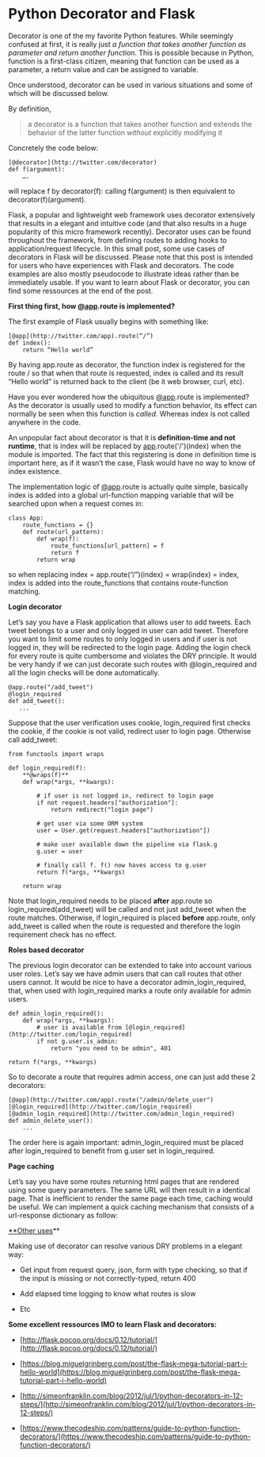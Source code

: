 
# Python Decorator and Flask



Decorator is one of the my favorite Python features. While seemingly confused at first, it is really just *a function that takes another function as parameter and return another function*. This is possible because in Python, function is a first-class citizen, meaning that function can be used as a parameter, a return value and can be assigned to variable.

Once understood, decorator can be used in various situations and some of which will be discussed below.

By definition,
> a decorator is a function that takes another function and extends the behavior of the latter function *without* explicitly modifying it

Concretely the code below:

    [@decorator](http://twitter.com/decorator)
    def f(argument):
        ….

will replace f by decorator(f): calling f(argument) is then equivalent to decorator(f)(argument).

Flask, a popular and lightweight web framework uses decorator extensively that results in a elegant and intuitive code (and that also results in a huge popularity of this micro framework recently). Decorator uses can be found throughout the framework, from defining routes to adding hooks to application/request lifecycle. In this small post, some use cases of decorators in Flask will be discussed. Please note that this post is intended for users who have experiences with Flask and decorators. The code examples are also mostly pseudocode to illustrate ideas rather than be immediately usable. If you want to learn about Flask or decorator, you can find some ressources at the end of the post.

**First thing first, how [@app](http://twitter.com/app).route is implemented?**

The first example of Flask usually begins with something like:

    [@app](http://twitter.com/app).route(“/”)
    def index():
        return “Hello world”
    

By having app.route as decorator, the function index is registered for the route / so that when that route is requested, index is called and its result “Hello world” is returned back to the client (be it web browser, curl, etc).

Have you ever wondered how the ubiquitous [@app](http://twitter.com/app).route is implemented? As the decorator is usually used to modify a function behavior, its effect can normally be seen when this function is *called*. Whereas index is not called anywhere in the code.

An unpopular fact about decorator is that it is **definition-time and not runtime**, that is index will be replaced by [app](http://twitter.com/app).route('/')(index) when the module is imported. The fact that this registering is done in definition time is important here, as if it wasn’t the case, Flask would have no way to know of index existence.

The implementation logic of [@app](http://twitter.com/app).route is actually quite simple, basically index is added into a global url-function mapping variable that will be searched upon when a request comes in:

    class App:
        route_functions = {}
        def route(url_pattern):
            def wrap(f):
                route_functions[url_pattern] = f
                return f
            return wrap

so when replacing index = app.route(“/”)(index) = wrap(index) = index, index is added into the route_functions that contains route-function matching.

**Login decorator**

Let’s say you have a Flask application that allows user to add tweets. Each tweet belongs to a user and only logged in user can add tweet. Therefore you want to limit some routes to only logged in users and if user is not logged in, they will be redirected to the login page. Adding the login check for every route is quite cumbersome and violates the DRY principle. It would be very handy if we can just decorate such routes with @login_required and all the login checks will be done automatically.

    @app.route("/add_tweet")
    @login_required
    def add_tweet():
       ...

Suppose that the user verification uses cookie, login_required first checks the cookie, if the cookie is not valid, redirect user to login page. Otherwise call add_tweet:

    from functools import wraps

    def login_required(f):
        **@wraps(f)**
        def wrap(*args, **kwargs):

            # if user is not logged in, redirect to login page      
            if not request.headers["authorization"]:
                return redirect("login page")

            # get user via some ORM system
            user = User.get(request.headers["authorization"])

            # make user available down the pipeline via flask.g
            g.user = user

            # finally call f. f() now haves access to g.user
            return f(*args, **kwargs)
       
        return wrap

Note that login_required needs to be placed **after** app.route so login_required(add_tweet) will be called and not just add_tweet when the route matches. Otherwise, if login_required is placed **before** app.route, only add_tweet is called when the route is requested and therefore the login requirement check has no effect.

**Roles based decorator**

The previous login decorator can be extended to take into account various user roles. Let’s say we have admin users that can call routes that other users cannot. It would be nice to have a decorator admin_login_required, that, when used with login_required marks a route only available for admin users.

    def admin_login_required():
        def wrap(*args, **kwargs):
            # user is available from [@login_required](http://twitter.com/login_required)
            if not g.user.is_admin:
                return "you need to be admin", 401

    return f(*args, **kwargs)

So to decorate a route that requires admin access, one can just add these 2 decorators:

    [@app](http://twitter.com/app).route("/admin/delete_user")
    [@login_required](http://twitter.com/login_required)
    [@admin_login_required](http://twitter.com/admin_login_required)
    def admin_delete_user():
        ...

The order here is again important: admin_login_required must be placed after login_required to benefit from g.user set in login_required.

**Page caching**

Let’s say you have some routes returning html pages that are rendered using some query parameters. The same URL will then result in a identical page. That is inefficient to render the same page each time, caching would be useful. We can implement a quick caching mechanism that consists of a url-response dictionary as follow:

[**Other uses](http://twitter.com/admin_login_required)**

Making use of decorator can resolve various DRY problems in a elegant way:

* Get input from request query, json, form with type checking, so that if the input is missing or not correctly-typed, return 400

* Add elapsed time logging to know what routes is slow

* Etc

**Some excellent ressources IMO to learn Flask and decorators:**

* [http://flask.pocoo.org/docs/0.12/tutorial/](http://flask.pocoo.org/docs/0.12/tutorial/)

* [https://blog.miguelgrinberg.com/post/the-flask-mega-tutorial-part-i-hello-world](https://blog.miguelgrinberg.com/post/the-flask-mega-tutorial-part-i-hello-world)

* [http://simeonfranklin.com/blog/2012/jul/1/python-decorators-in-12-steps/](http://simeonfranklin.com/blog/2012/jul/1/python-decorators-in-12-steps/)

* [https://www.thecodeship.com/patterns/guide-to-python-function-decorators/](https://www.thecodeship.com/patterns/guide-to-python-function-decorators/)
